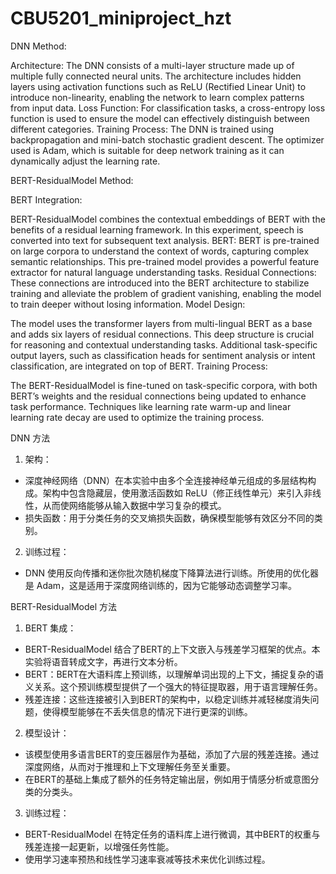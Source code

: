 # CBU5201_miniproject_hzt

DNN Method:

Architecture:
The DNN consists of a multi-layer structure made up of multiple fully connected neural units. The architecture includes hidden layers using activation functions such as ReLU (Rectified Linear Unit) to introduce non-linearity, enabling the network to learn complex patterns from input data.
Loss Function: For classification tasks, a cross-entropy loss function is used to ensure the model can effectively distinguish between different categories.
Training Process:
The DNN is trained using backpropagation and mini-batch stochastic gradient descent. The optimizer used is Adam, which is suitable for deep network training as it can dynamically adjust the learning rate.

BERT-ResidualModel Method:

BERT Integration:

BERT-ResidualModel combines the contextual embeddings of BERT with the benefits of a residual learning framework. In this experiment, speech is converted into text for subsequent text analysis.
BERT: BERT is pre-trained on large corpora to understand the context of words, capturing complex semantic relationships. This pre-trained model provides a powerful feature extractor for natural language understanding tasks.
Residual Connections: These connections are introduced into the BERT architecture to stabilize training and alleviate the problem of gradient vanishing, enabling the model to train deeper without losing information.
Model Design:

The model uses the transformer layers from multi-lingual BERT as a base and adds six layers of residual connections. This deep structure is crucial for reasoning and contextual understanding tasks.
Additional task-specific output layers, such as classification heads for sentiment analysis or intent classification, are integrated on top of BERT.
Training Process:

The BERT-ResidualModel is fine-tuned on task-specific corpora, with both BERT’s weights and the residual connections being updated to enhance task performance.
Techniques like learning rate warm-up and linear learning rate decay are used to optimize the training process.

DNN 方法
1. 架构：
  - 深度神经网络（DNN）在本实验中由多个全连接神经单元组成的多层结构构成。架构中包含隐藏层，使用激活函数如 ReLU（修正线性单元）来引入非线性，从而使网络能够从输入数据中学习复杂的模式。
  - 损失函数：用于分类任务的交叉熵损失函数，确保模型能够有效区分不同的类别。
2. 训练过程：
  - DNN 使用反向传播和迷你批次随机梯度下降算法进行训练。所使用的优化器是 Adam，这是适用于深度网络训练的，因为它能够动态调整学习率。
    
BERT-ResidualModel 方法
1. BERT 集成：
  - BERT-ResidualModel 结合了BERT的上下文嵌入与残差学习框架的优点。本实验将语音转成文字，再进行文本分析。
  - BERT：BERT在大语料库上预训练，以理解单词出现的上下文，捕捉复杂的语义关系。这个预训练模型提供了一个强大的特征提取器，用于语言理解任务。
  - 残差连接：这些连接被引入到BERT的架构中，以稳定训练并减轻梯度消失问题，使得模型能够在不丢失信息的情况下进行更深的训练。
2. 模型设计：
  - 该模型使用多语言BERT的变压器层作为基础，添加了六层的残差连接。通过深度网络，从而对于推理和上下文理解任务至关重要。
  - 在BERT的基础上集成了额外的任务特定输出层，例如用于情感分析或意图分类的分类头。
3. 训练过程：
  - BERT-ResidualModel 在特定任务的语料库上进行微调，其中BERT的权重与残差连接一起更新，以增强任务性能。
  - 使用学习速率预热和线性学习速率衰减等技术来优化训练过程。
